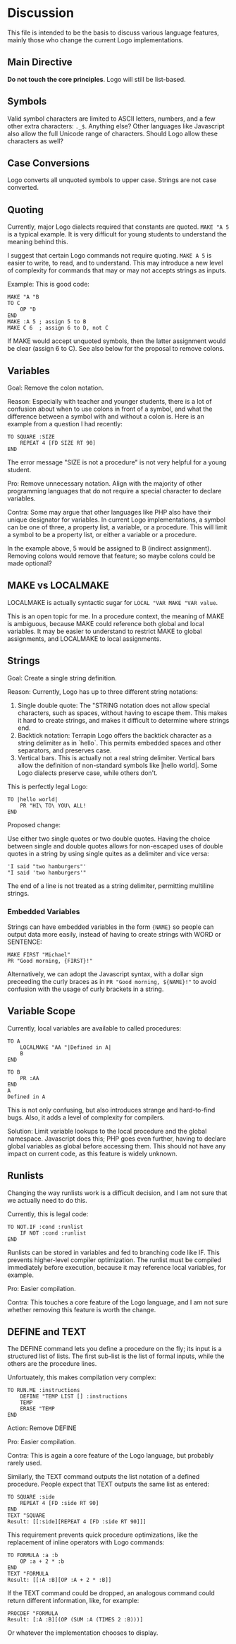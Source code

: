 # Discussion

This file is intended to be the basis to discuss various language features, mainly those who change the current Logo implementations.

## Main Directive

**Do not touch the core principles**. Logo will still be list-based.

## Symbols

Valid symbol characters are limited to ASCII letters, numbers, and a few other extra characters: `._$`. Anything else? Other languages like Javascript also allow the full Unicode range of characters. Should Logo allow these characters as well?

## Case Conversions

Logo converts all unquoted symbols to upper case. Strings are not case converted.

## Quoting

Currently, major Logo dialects required that constants are quoted. `MAKE "A 5` is a typical example. It is very difficult for young students to understand the meaning behind this.

I suggest that certain Logo commands not require quoting. `MAKE A 5` is easier to write, to read, and to understand. This may introduce a new level of complexity for commands that may or may not accepts strings as inputs.

Example: This is good code:

```
MAKE "A "B
TO C
    OP "D
END
MAKE :A 5 ; assign 5 to B
MAKE C 6  ; assign 6 to D, not C
```

If MAKE would accept unquoted symbols, then the latter assignment would be clear (assign 6 to C). See also below for the proposal to remove colons.

## Variables

Goal: Remove the colon notation.

Reason: Especially with teacher and younger students, there is a lot of confusion about when to use colons in front of a symbol, and what the difference between a symbol with and without a colon is. Here is an example from a question I had recently:

```
TO SQUARE :SIZE
    REPEAT 4 [FD SIZE RT 90]
END
```

The error message "SIZE is not a procedure" is not very helpful for a young student.

Pro: Remove unnecessary notation. Align with the majority of other programming languages that do not require a special character to declare variables.

Contra: Some may argue that other languages like PHP also have their unique designator for variables. In current Logo implementations, a symbol can be one of three, a property list, a variable, or a procedure. This will limit a symbol to be a property list, or either a variable or a procedure.

In the example above, 5 would be assigned to B (indirect assignment). Removing colons would remove that feature; so maybe colons could be made optional?

## MAKE vs LOCALMAKE

LOCALMAKE is actually syntactic sugar for `LOCAL "VAR MAKE "VAR value`.

This is an open topic for me. In a procedure context, the meaning of MAKE is ambiguous, because MAKE could reference both global and local variables. It may be easier to understand to restrict MAKE to global assignments, and LOCALMAKE to local assignments.

## Strings

Goal: Create a single string definition.

Reason: Currently, Logo has up to three different string notations:

1. Single double quote: The "STRING notation does not allow special characters, such as spaces, without having to escape them. This makes it hard to create strings, and makes it difficult to determine where strings end.
2. Backtick notation: Terrapin Logo offers the backtick character as a string delimiter as in \`hello\`. This permits embedded spaces and other separators, and preserves case.
3. Vertical bars. This is actually not a real string delimiter. Vertical bars allow the definition of non-standard symbols like |hello world|. Some Logo dialects preserve case, while others don't. 
   
This is perfectly legal Logo:

```
TO |hello world|
    PR "HI\ TO\ YOU\ ALL!
END
```

Proposed change:

Use either two single quotes or two double quotes. Having the choice between single and double quotes allows for non-escaped uses of double quotes in a string by using single quites as a delimiter and vice versa:

```
'I said "two hamburgers"'
"I said 'two hamburgers'"
```

The end of a line is not treated as a string delimiter, permitting multiline strings.

### Embedded Variables

Strings can have embedded variables in the form `{NAME}` so people can output data more easily, instead of having to create strings with WORD or SENTENCE:

```
MAKE FIRST "Michael"
PR "Good morning, {FIRST}!"
```

Alternatively, we can adopt the Javascript syntax, with a dollar sign preceeding the curly braces as in `PR "Good morning, ${NAME}!"` to avoid confusion with the usage of curly brackets in a string.

## Variable Scope

Currently, local variables are available to called procedures:

```
TO A
    LOCALMAKE "AA "|Defined in A|
    B
END

TO B
    PR :AA
END
A
Defined in A
```

This is not only confusing, but also introduces strange and hard-to-find bugs. Also, it adds a level of complexity for compilers.

Solution: Limit variable lookups to the local procedure and the global namespace. Javascript does this; PHP goes even further, having to declare global variables as global before accessing them. This should not have any impact on current code, as this feature is widely unknown.

## Runlists

Changing the way runlists work is a difficult decision, and I am not sure that we actually need to do this.

Currently, this is legal code:

```
TO NOT.IF :cond :runlist
    IF NOT :cond :runlist
END
```

Runlists can be stored in variables and fed to branching code like IF. This prevents higher-level compiler optimization. The runlist must be compiled immediately before execution, because it may reference local variables, for example.

Pro: Easier compilation.

Contra: This touches a core feature of the Logo language, and I am not sure whether removing this feature is worth the change.

## DEFINE and TEXT

The DEFINE command lets you define a procedure on the fly; its input is a structured list of lists. The first sub-list is the list of formal inputs, while the others are the procedure lines.

Unfortuately, this makes compilation very complex:

```
TO RUN.ME :instructions
    DEFINE "TEMP LIST [] :instructions
    TEMP
    ERASE "TEMP
END
```

Action: Remove DEFINE

Pro: Easier compilation.

Contra: This is again a core feature of the Logo language, but probably rarely used.

Similarly, the TEXT command outputs the list notation of a defined procedure. People expect that TEXT outputs the same list as entered:

```
TO SQUARE :side
    REPEAT 4 [FD :side RT 90]
END
TEXT "SQUARE
Result: [[:side][REPEAT 4 [FD :side RT 90]]]
```

This requirement prevents quick procedure optimizations, like the replacement of inline operators with Logo commands:

```
TO FORMULA :a :b
    OP :a + 2 * :b
END
TEXT "FORMULA
Result: [[:A :B][OP :A + 2 * :B]]
```

If the TEXT command could be dropped, an analogous command could return different information, like, for example:

```
PROCDEF "FORMULA
Result: [:A :B][(OP (SUM :A (TIMES 2 :B)))]
```

Or whatever the implementation chooses to display.
